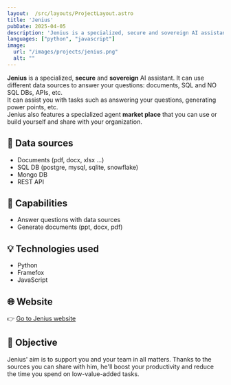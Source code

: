 ```yaml
---
layout:  /src/layouts/ProjectLayout.astro
title: 'Jenius'
pubDate: 2025-04-05
description: 'Jenius is a specialized, secure and sovereign AI assistant.'
languages: ["python", "javascript"]
image:
  url: "/images/projects/jenius.png"
  alt: ""
--- 
```


**Jenius** is a specialized, **secure** and **sovereign** AI assistant. It can use different data sources to answer your questions: documents, SQL and NO SQL DBs, APIs, etc.  
It can assist you with tasks such as answering your questions, generating power points, etc.  
Jenius also features a specialized agent **market place** that you can use or build yourself and share with your organization.

## 📄 Data sources

- Documents (pdf, docx, xlsx ...)
- SQL DB (postgre, mysql, sqlite, snowflake)
- Mongo DB
- REST API

## 🔧 Capabilities

- Answer questions with data sources
- Generate documents (ppt, docx, pdf)

## 💡 Technologies used

- Python
- Framefox
- JavaScript


## 🌐 Website

👉 [Go to Jenius website](https://jenius.fr/) 

## 🎯 Objective

Jenius' aim is to support you and your team in all matters. Thanks to the sources you can share with him, he'll boost your productivity and reduce the time you spend on low-value-added tasks.